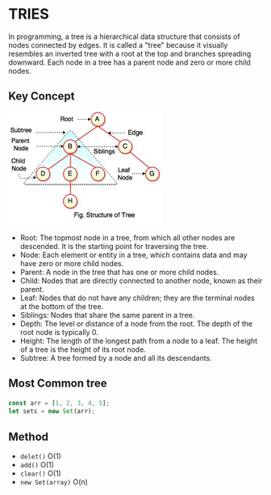 # TRIES

In programming, a tree is a hierarchical data structure that consists of nodes connected by edges. It is called a "tree" because it visually resembles an inverted tree with a root at the top and branches spreading downward. Each node in a tree has a parent node and zero or more child nodes.

## Key Concept

![View Design](assets/structure-of-tree.png)

- Root: The topmost node in a tree, from which all other nodes are descended. It is the starting point for traversing the tree.
- Node: Each element or entity in a tree, which contains data and may have zero or more child nodes.
- Parent: A node in the tree that has one or more child nodes.
- Child: Nodes that are directly connected to another node, known as their parent.
- Leaf: Nodes that do not have any children; they are the terminal nodes at the bottom of the tree.
- Siblings: Nodes that share the same parent in a tree.
- Depth: The level or distance of a node from the root. The depth of the root node is typically 0.
- Height: The length of the longest path from a node to a leaf. The height of a tree is the height of its root node.
- Subtree: A tree formed by a node and all its descendants.

## Most Common tree

```javascript
const arr = [1, 2, 3, 4, 5];
let sets = new Set(arr);
```

## Method

- `delet()` O(1)
- `add()` O(1)
- `clear()` O(1)
- `new Set(array)` O(n)

